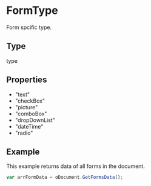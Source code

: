 # FormType

Form spcific type.

## Type

type

## Properties

- "text" 
- "checkBox" 
- "picture" 
- "comboBox" 
- "dropDownList" 
- "dateTime"
- "radio"

## Example

This example returns data of all forms in the document.

```javascript
var arrFormData = oDocument.GetFormsData();
```
